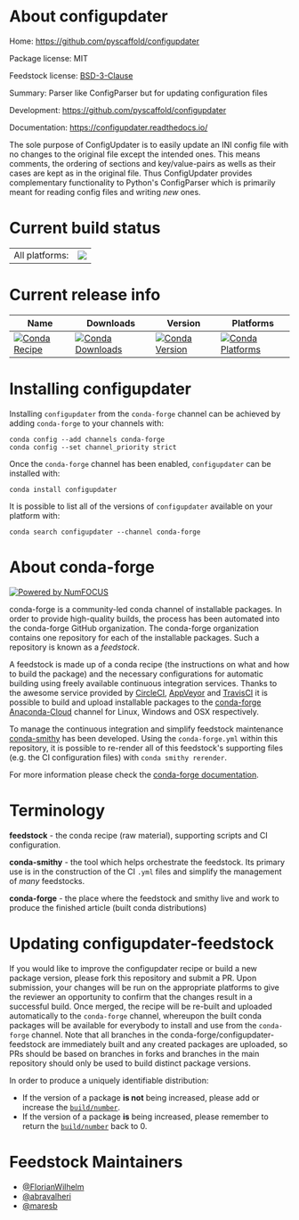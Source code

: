 About configupdater
===================

Home: https://github.com/pyscaffold/configupdater

Package license: MIT

Feedstock license: [BSD-3-Clause](https://github.com/conda-forge/configupdater-feedstock/blob/master/LICENSE.txt)

Summary: Parser like ConfigParser but for updating configuration files

Development: https://github.com/pyscaffold/configupdater

Documentation: https://configupdater.readthedocs.io/

The sole purpose of ConfigUpdater is to easily update an INI config file
with no changes to the original file except the intended ones. This means
comments, the ordering of sections and key/value-pairs as wells as their
cases are kept as in the original file. Thus ConfigUpdater provides
complementary functionality to Python's ConfigParser which is primarily
meant for reading config files and writing *new* ones.


Current build status
====================


<table><tr><td>All platforms:</td>
    <td>
      <a href="https://dev.azure.com/conda-forge/feedstock-builds/_build/latest?definitionId=12139&branchName=master">
        <img src="https://dev.azure.com/conda-forge/feedstock-builds/_apis/build/status/configupdater-feedstock?branchName=master">
      </a>
    </td>
  </tr>
</table>

Current release info
====================

| Name | Downloads | Version | Platforms |
| --- | --- | --- | --- |
| [![Conda Recipe](https://img.shields.io/badge/recipe-configupdater-green.svg)](https://anaconda.org/conda-forge/configupdater) | [![Conda Downloads](https://img.shields.io/conda/dn/conda-forge/configupdater.svg)](https://anaconda.org/conda-forge/configupdater) | [![Conda Version](https://img.shields.io/conda/vn/conda-forge/configupdater.svg)](https://anaconda.org/conda-forge/configupdater) | [![Conda Platforms](https://img.shields.io/conda/pn/conda-forge/configupdater.svg)](https://anaconda.org/conda-forge/configupdater) |

Installing configupdater
========================

Installing `configupdater` from the `conda-forge` channel can be achieved by adding `conda-forge` to your channels with:

```
conda config --add channels conda-forge
conda config --set channel_priority strict
```

Once the `conda-forge` channel has been enabled, `configupdater` can be installed with:

```
conda install configupdater
```

It is possible to list all of the versions of `configupdater` available on your platform with:

```
conda search configupdater --channel conda-forge
```


About conda-forge
=================

[![Powered by
NumFOCUS](https://img.shields.io/badge/powered%20by-NumFOCUS-orange.svg?style=flat&colorA=E1523D&colorB=007D8A)](https://numfocus.org)

conda-forge is a community-led conda channel of installable packages.
In order to provide high-quality builds, the process has been automated into the
conda-forge GitHub organization. The conda-forge organization contains one repository
for each of the installable packages. Such a repository is known as a *feedstock*.

A feedstock is made up of a conda recipe (the instructions on what and how to build
the package) and the necessary configurations for automatic building using freely
available continuous integration services. Thanks to the awesome service provided by
[CircleCI](https://circleci.com/), [AppVeyor](https://www.appveyor.com/)
and [TravisCI](https://travis-ci.com/) it is possible to build and upload installable
packages to the [conda-forge](https://anaconda.org/conda-forge)
[Anaconda-Cloud](https://anaconda.org/) channel for Linux, Windows and OSX respectively.

To manage the continuous integration and simplify feedstock maintenance
[conda-smithy](https://github.com/conda-forge/conda-smithy) has been developed.
Using the ``conda-forge.yml`` within this repository, it is possible to re-render all of
this feedstock's supporting files (e.g. the CI configuration files) with ``conda smithy rerender``.

For more information please check the [conda-forge documentation](https://conda-forge.org/docs/).

Terminology
===========

**feedstock** - the conda recipe (raw material), supporting scripts and CI configuration.

**conda-smithy** - the tool which helps orchestrate the feedstock.
                   Its primary use is in the construction of the CI ``.yml`` files
                   and simplify the management of *many* feedstocks.

**conda-forge** - the place where the feedstock and smithy live and work to
                  produce the finished article (built conda distributions)


Updating configupdater-feedstock
================================

If you would like to improve the configupdater recipe or build a new
package version, please fork this repository and submit a PR. Upon submission,
your changes will be run on the appropriate platforms to give the reviewer an
opportunity to confirm that the changes result in a successful build. Once
merged, the recipe will be re-built and uploaded automatically to the
`conda-forge` channel, whereupon the built conda packages will be available for
everybody to install and use from the `conda-forge` channel.
Note that all branches in the conda-forge/configupdater-feedstock are
immediately built and any created packages are uploaded, so PRs should be based
on branches in forks and branches in the main repository should only be used to
build distinct package versions.

In order to produce a uniquely identifiable distribution:
 * If the version of a package **is not** being increased, please add or increase
   the [``build/number``](https://docs.conda.io/projects/conda-build/en/latest/resources/define-metadata.html#build-number-and-string).
 * If the version of a package **is** being increased, please remember to return
   the [``build/number``](https://docs.conda.io/projects/conda-build/en/latest/resources/define-metadata.html#build-number-and-string)
   back to 0.

Feedstock Maintainers
=====================

* [@FlorianWilhelm](https://github.com/FlorianWilhelm/)
* [@abravalheri](https://github.com/abravalheri/)
* [@maresb](https://github.com/maresb/)

